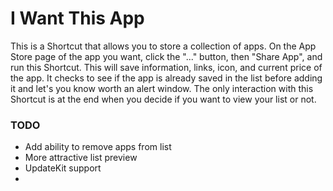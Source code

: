 # I Want This App
This is a Shortcut that allows you to store a collection of apps. On the App Store page of the app you want, click the "..." button, then "Share App", and run this Shortcut. This will save information, links, icon, and current price of the app. It checks to see if the app is already saved in the list before adding it and let's you know worth an alert window. The only interaction with this Shortcut is at the end when you decide if you want to view your list or not.

### TODO
- Add ability to remove apps from list 
- More attractive list preview 
- UpdateKit support 
- 
